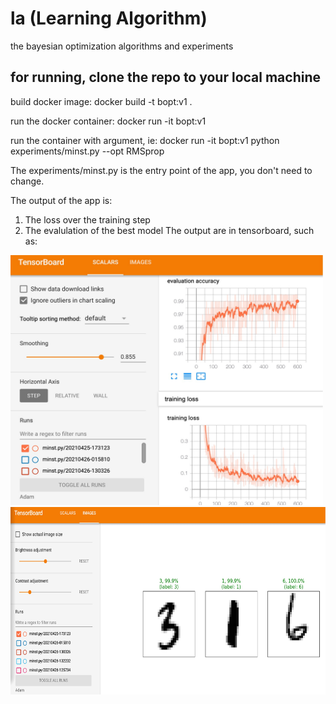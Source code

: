 # la (Learning Algorithm)
the bayesian optimization algorithms and experiments

## for running, clone the repo to your local machine
build docker image:
docker build -t bopt:v1 . 

run the docker container:
docker run -it bopt:v1 

run the container with argument, ie:
docker run -it bopt:v1 python experiments/minst.py --opt RMSprop

The experiments/minst.py is the entry point of the app, you don't need to change. 

The output of the app is:
1. The loss over the training step
2. The evalulation of the best model
The output are in tensorboard, such as:


<img src="https://github.com/zzh237/la/blob/main/docs/result_exp_1.jpg" width="500" height="400">

<img src="https://github.com/zzh237/la/blob/main/docs/result_exp_2.jpg" width="600" height="300">


